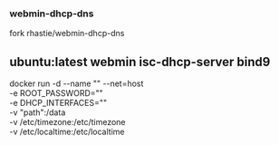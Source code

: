 ### webmin-dhcp-dns
fork rhastie/webmin-dhcp-dns

## ubuntu:latest webmin isc-dhcp-server bind9


docker run -d --name "" --net=host \
-e ROOT_PASSWORD="" \
-e DHCP_INTERFACES="" \
-v "path":/data \
-v /etc/timezone:/etc/timezone \
-v /etc/localtime:/etc/localtime
